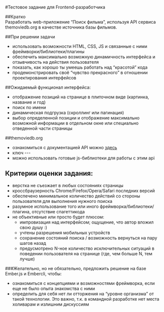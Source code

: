 #Тестовое задание для Frontend-разработчика  
  
##Кратко  
Разработать web-приложение “Поиск фильма”, используя API сервиса themoviedb.org в качестве
источника базы фильмов.  

##При решении задачи
- использовать возможности HTML, CSS, JS и связанные с ними фреймворки/библиотеки/плагины  
- обеспечить максимально возможную динамичность интерфейса и отзывчивость на действия пользователя  
- показать, как хорошо ты умеешь работать над “красотой” кода  
- продемонстрировать своё “чувство прекрасного” в отношении проектирования интерфейсов  
  
##Ожидаемый функционал интерфейса:  
- отображение позиций на странице в плиточном виде (картинка, название и год)  
- поиск по имени  
- динамическая подгрузка (скроллинг или пагинация)  
- выбор определенной позиции и отображение максимально возможной информации в отдельном окне или специально отведенной части страницы    

##themoviedb.org
- ознакомиться с документацией API можно [здесь](http://docs.themoviedb.apiary.io/ "API themoviedb.org")  
- ключ ---  
- можно использовать готовые js-библиотеки для работы с этим api  

## Критерии оценки задания:  
- верстка не съезжает в любых состояниях страницы  
- кроссбраузерность Chrome/Firefox/Opera/Safari последних версий  
- обеспечено минимальное количество действий со стороны пользователя для выполнения нужного поиска  
- разумное использование того или иного фреймворка/библиотеки/плагина, отсутствие спагеттикода  
- не объективные или просто будет плюсом:   
    - импровизация над интерфейсом; ощущение, что автор вложил свою душу :)
    - учтены разрешения мобильных устройств
    - сохранение состояний поиска / возможность вернуться на пару шагов назад
    - предусмотрено N-ное количество исключительных ситуаций в поведении пользователя на странице (где, чем больше N, тем лучше)
    
###Желательно, но не обязательно, предложить решение на базе Ember.js и Embercli, чтобы:  
- ознакомиться с концепциями и возможностями фреймворка, если еще не было опыта знакомства с ними  
- определить для себя нет ли отторжения на “уровне организма” от такой технологии. Это важно, т.к. в командной разработке нет места холиварам и излишним дискуссиям  